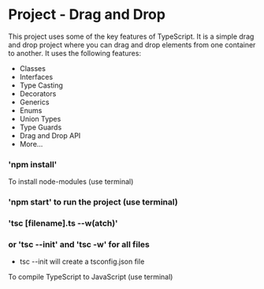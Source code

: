 # Project - Drag and Drop

This project uses some of the key features of TypeScript. It is a simple drag and drop project where you can drag and drop elements from one container to another. It uses the following features:
* Classes
* Interfaces
* Type Casting
* Decorators
* Generics
* Enums
* Union Types
* Type Guards
* Drag and Drop API
* More...

### 'npm install' 

To install node-modules (use terminal)

### 'npm start' to run the project (use terminal)
### 'tsc [filename].ts --w(atch)'
### or 'tsc --init' and 'tsc -w' for all files
* tsc --init will create a tsconfig.json file

To compile TypeScript to JavaScript (use terminal)